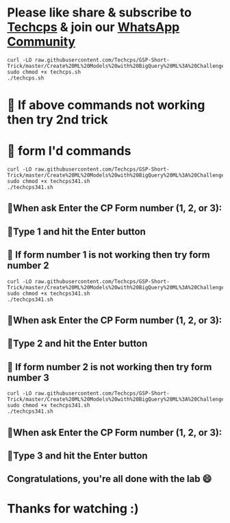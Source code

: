 
# Please like share & subscribe to [Techcps](https://www.youtube.com/@techcps) & join our [WhatsApp Community](https://whatsapp.com/channel/0029Va9nne147XeIFkXYv71A)

```
curl -LO raw.githubusercontent.com/Techcps/GSP-Short-Trick/master/Create%20ML%20Models%20with%20BigQuery%20ML%3A%20Challenge%20Lab/techcps.sh
sudo chmod +x techcps.sh
./techcps.sh
```
# 🚨 If above commands not working then try 2nd trick

# 🚨 form I'd commands

```
curl -LO raw.githubusercontent.com/Techcps/GSP-Short-Trick/master/Create%20ML%20Models%20with%20BigQuery%20ML%3A%20Challenge%20Lab/techcps341.sh
sudo chmod +x techcps341.sh
./techcps341.sh
```
## 🚨When ask Enter the CP Form number (1, 2, or 3):
## 🚨Type 1 and hit the Enter button

## 🚨 If form number 1 is not working then try form number 2

```
curl -LO raw.githubusercontent.com/Techcps/GSP-Short-Trick/master/Create%20ML%20Models%20with%20BigQuery%20ML%3A%20Challenge%20Lab/techcps341.sh
sudo chmod +x techcps341.sh
./techcps341.sh
```

## 🚨When ask Enter the CP Form number (1, 2, or 3):
## 🚨Type 2 and hit the Enter button


## 🚨 If form number 2 is not working then try form number 3

```
curl -LO raw.githubusercontent.com/Techcps/GSP-Short-Trick/master/Create%20ML%20Models%20with%20BigQuery%20ML%3A%20Challenge%20Lab/techcps341.sh
sudo chmod +x techcps341.sh
./techcps341.sh
```

## 🚨When ask Enter the CP Form number (1, 2, or 3):
## 🚨Type 3 and hit the Enter button


## Congratulations, you're all done with the lab 😄

# Thanks for watching :)


